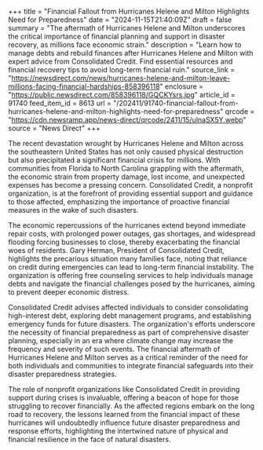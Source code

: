 +++
title = "Financial Fallout from Hurricanes Helene and Milton Highlights Need for Preparedness"
date = "2024-11-15T21:40:09Z"
draft = false
summary = "The aftermath of Hurricanes Helene and Milton underscores the critical importance of financial planning and support in disaster recovery, as millions face economic strain."
description = "Learn how to manage debts and rebuild finances after Hurricanes Helene and Milton with expert advice from Consolidated Credit. Find essential resources and financial recovery tips to avoid long-term financial ruin."
source_link = "https://newsdirect.com/news/hurricanes-helene-and-milton-leave-millions-facing-financial-hardships-858396118"
enclosure = "https://public.newsdirect.com/858396118/GQCKYsrs.jpg"
article_id = 91740
feed_item_id = 8613
url = "/202411/91740-financial-fallout-from-hurricanes-helene-and-milton-highlights-need-for-preparedness"
qrcode = "https://cdn.newsramp.app/news-direct/qrcode/2411/15/ulnaSX5Y.webp"
source = "News Direct"
+++

<p>The recent devastation wrought by Hurricanes Helene and Milton across the southeastern United States has not only caused physical destruction but also precipitated a significant financial crisis for millions. With communities from Florida to North Carolina grappling with the aftermath, the economic strain from property damage, lost income, and unexpected expenses has become a pressing concern. Consolidated Credit, a nonprofit organization, is at the forefront of providing essential support and guidance to those affected, emphasizing the importance of proactive financial measures in the wake of such disasters.</p><p>The economic repercussions of the hurricanes extend beyond immediate repair costs, with prolonged power outages, gas shortages, and widespread flooding forcing businesses to close, thereby exacerbating the financial woes of residents. Gary Herman, President of Consolidated Credit, highlights the precarious situation many families face, noting that reliance on credit during emergencies can lead to long-term financial instability. The organization is offering free counseling services to help individuals manage debts and navigate the financial challenges posed by the hurricanes, aiming to prevent deeper economic distress.</p><p>Consolidated Credit advises affected individuals to consider consolidating high-interest debt, exploring debt management programs, and establishing emergency funds for future disasters. The organization's efforts underscore the necessity of financial preparedness as part of comprehensive disaster planning, especially in an era where climate change may increase the frequency and severity of such events. The financial aftermath of Hurricanes Helene and Milton serves as a critical reminder of the need for both individuals and communities to integrate financial safeguards into their disaster preparedness strategies.</p><p>The role of nonprofit organizations like Consolidated Credit in providing support during crises is invaluable, offering a beacon of hope for those struggling to recover financially. As the affected regions embark on the long road to recovery, the lessons learned from the financial impact of these hurricanes will undoubtedly influence future disaster preparedness and response efforts, highlighting the intertwined nature of physical and financial resilience in the face of natural disasters.</p>